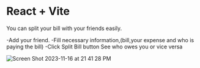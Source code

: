 # React + Vite

You can split your bill with your friends easily.

-Add your friend.
-Fill necessary information,(bill,your expense and who is paying the bill)
-Click Split Bill button
See who owes you or vice versa

![Screen Shot 2023-11-16 at 21 41 28 PM](https://github.com/ecagataydogan/react-eat-n-split/assets/101594855/f474e105-aa54-400f-b6ce-d803c1688ad1)




